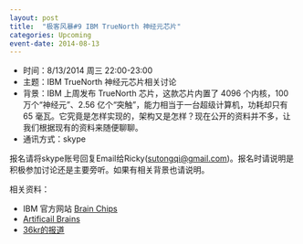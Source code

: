 ```yaml
---
layout: post
title:  "极客风暴#9 IBM TrueNorth 神经元芯片"
categories: Upcoming
event-date: 2014-08-13
---
```


- 时间：8/13/2014 周三 22:00-23:00
- 主题：IBM TrueNorth 神经元芯片相关讨论
- 背景：IBM 上周发布 TrueNorth 芯片，这款芯片内置了 4096 个内核，100 万个“神经元”、2.56 亿个“突触”，能力相当于一台超级计算机，功耗却只有 65 毫瓦。它究竟是怎样实现的，架构又是怎样？现在公开的资料并不多，让我们根据现有的资料来随便聊聊。
- 通讯方式：skype

报名请将skype账号回复Email给Ricky(sutongqi@gmail.com)。报名时请说明是积极参加讨论还是主要旁听。如果有相关背景也请说明。

相关资料：
- IBM 官方网站 [Brain Chips](http://www.research.ibm.com/articles/brain-chip.shtml)
- [Artificail Brains](http://www.artificialbrains.com/darpa-synapse-program)
- [36kr的报道](http://www.36kr.com/p/214445.html)